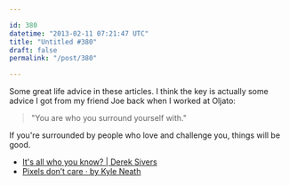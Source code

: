 ```yaml
---

id: 380
datetime: "2013-02-11 07:21:47 UTC"
title: "Untitled #380"
draft: false
permalink: "/post/380"

---
```


Some great life advice in these articles. I think the key is actually some advice I got from my friend Joe back when I worked at Oljato:

 > "You are who you surround yourself with."

If you're surrounded by people who love and challenge you, things will be good. 

 
 * [It's all who you know? | Derek Sivers](http://sivers.org/xn)
 * [Pixels don’t care · by Kyle Neath](https://warpspire.com/posts/pixels-dont-care/)



